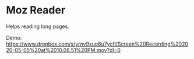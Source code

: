 # Moz Reader

Helps reading long pages.

Demo: https://www.dropbox.com/s/yrnv9xuo6u7ycfl/Screen%20Recording%202020-05-05%20at%2010.06.51%20PM.mov?dl=0

